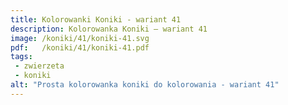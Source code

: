 ```yaml
---
title: Kolorowanki Koniki - wariant 41
description: Kolorowanka Koniki – wariant 41
image: /koniki/41/koniki-41.svg
pdf:   /koniki/41/koniki-41.pdf
tags:
 - zwierzeta
 - koniki
alt: "Prosta kolorowanka koniki do kolorowania - wariant 41"
---
```


